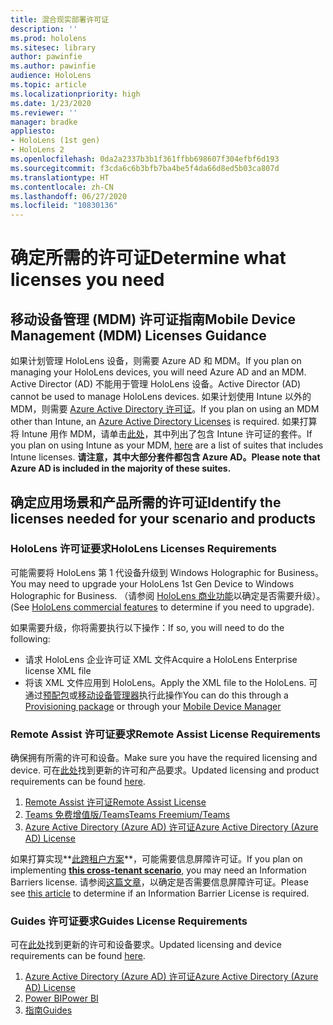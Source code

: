 ```yaml
---
title: 混合现实部署许可证
description: ''
ms.prod: hololens
ms.sitesec: library
author: pawinfie
ms.author: pawinfie
audience: HoloLens
ms.topic: article
ms.localizationpriority: high
ms.date: 1/23/2020
ms.reviewer: ''
manager: bradke
appliesto:
- HoloLens (1st gen)
- HoloLens 2
ms.openlocfilehash: 0da2a2337b3b1f361ffbb698607f304efbf6d193
ms.sourcegitcommit: f3cda6c6b3bfb7ba4be5f4da66d8ed5b03ca807d
ms.translationtype: HT
ms.contentlocale: zh-CN
ms.lasthandoff: 06/27/2020
ms.locfileid: "10830136"
---
```

# <span data-ttu-id="39e09-102">确定所需的许可证</span><span class="sxs-lookup"><span data-stu-id="39e09-102">Determine what licenses you need</span></span>

## <span data-ttu-id="39e09-103">移动设备管理 (MDM) 许可证指南</span><span class="sxs-lookup"><span data-stu-id="39e09-103">Mobile Device Management (MDM) Licenses Guidance</span></span>

<span data-ttu-id="39e09-104">如果计划管理 HoloLens 设备，则需要 Azure AD 和 MDM。</span><span class="sxs-lookup"><span data-stu-id="39e09-104">If you plan on managing your HoloLens devices, you will need Azure AD and an MDM.</span></span> <span data-ttu-id="39e09-105">Active Director (AD) 不能用于管理 HoloLens 设备。</span><span class="sxs-lookup"><span data-stu-id="39e09-105">Active Director (AD) cannot be used to manage HoloLens devices.</span></span>
<span data-ttu-id="39e09-106">如果计划使用 Intune 以外的 MDM，则需要 [Azure Active Directory 许可证](https://docs.microsoft.com/azure/active-directory/fundamentals/active-directory-whatis)。</span><span class="sxs-lookup"><span data-stu-id="39e09-106">If you plan on using an MDM other than Intune, an [Azure Active Directory Licenses](https://docs.microsoft.com/azure/active-directory/fundamentals/active-directory-whatis) is required.</span></span>
<span data-ttu-id="39e09-107">如果打算将 Intune 用作 MDM，请单击[此处](https://docs.microsoft.com/intune/fundamentals/licenses)，其中列出了包含 Intune 许可证的套件。</span><span class="sxs-lookup"><span data-stu-id="39e09-107">If you plan on using Intune as your MDM,  [here](https://docs.microsoft.com/intune/fundamentals/licenses) are a list of suites that includes Intune licenses.</span></span> **<span data-ttu-id="39e09-108">请注意，其中大部分套件都包含 Azure AD。</span><span class="sxs-lookup"><span data-stu-id="39e09-108">Please note that Azure AD is included in the majority of these suites.</span></span>**

## <span data-ttu-id="39e09-109">确定应用场景和产品所需的许可证</span><span class="sxs-lookup"><span data-stu-id="39e09-109">Identify the licenses needed for your scenario and products</span></span>

### <span data-ttu-id="39e09-110">HoloLens 许可证要求</span><span class="sxs-lookup"><span data-stu-id="39e09-110">HoloLens Licenses Requirements</span></span>

<span data-ttu-id="39e09-111">可能需要将 HoloLens 第 1 代设备升级到 Windows Holographic for Business。</span><span class="sxs-lookup"><span data-stu-id="39e09-111">You may need to upgrade your HoloLens 1st Gen Device to Windows Holographic for Business.</span></span> <span data-ttu-id="39e09-112">（请参阅 [HoloLens 商业功能](holoLens-commercial-features.md#feature-comparison-between-editions)以确定是否需要升级）。</span><span class="sxs-lookup"><span data-stu-id="39e09-112">(See [HoloLens commercial features](holoLens-commercial-features.md#feature-comparison-between-editions) to determine if you need to upgrade).</span></span>

 <span data-ttu-id="39e09-113">如果需要升级，你将需要执行以下操作：</span><span class="sxs-lookup"><span data-stu-id="39e09-113">If so, you will need to do the following:</span></span>

- <span data-ttu-id="39e09-114">请求 HoloLens 企业许可证 XML 文件</span><span class="sxs-lookup"><span data-stu-id="39e09-114">Acquire a HoloLens Enterprise license XML file</span></span>
- <span data-ttu-id="39e09-115">将该 XML 文件应用到 HoloLens。</span><span class="sxs-lookup"><span data-stu-id="39e09-115">Apply the XML file to the HoloLens.</span></span> <span data-ttu-id="39e09-116">可通过[预配包](hololens-provisioning.md)或[移动设备管理器](https://docs.microsoft.com/intune/configuration/holographic-upgrade)执行此操作</span><span class="sxs-lookup"><span data-stu-id="39e09-116">You can do this through a [Provisioning package](hololens-provisioning.md) or through your [Mobile Device Manager](https://docs.microsoft.com/intune/configuration/holographic-upgrade)</span></span>

### <span data-ttu-id="39e09-117">Remote Assist 许可证要求</span><span class="sxs-lookup"><span data-stu-id="39e09-117">Remote Assist License Requirements</span></span>

<span data-ttu-id="39e09-118">确保拥有所需的许可和设备。</span><span class="sxs-lookup"><span data-stu-id="39e09-118">Make sure you have the required licensing and device.</span></span> <span data-ttu-id="39e09-119">可在[此处](https://docs.microsoft.com/dynamics365/mixed-reality/remote-assist/requirements)找到更新的许可和产品要求。</span><span class="sxs-lookup"><span data-stu-id="39e09-119">Updated licensing and product requirements can be found [here](https://docs.microsoft.com/dynamics365/mixed-reality/remote-assist/requirements).</span></span>

1. [<span data-ttu-id="39e09-120">Remote Assist 许可证</span><span class="sxs-lookup"><span data-stu-id="39e09-120">Remote Assist License</span></span>](https://docs.microsoft.com/dynamics365/mixed-reality/remote-assist/buy-and-deploy-remote-assist)
1. [<span data-ttu-id="39e09-121">Teams 免费增值版/Teams</span><span class="sxs-lookup"><span data-stu-id="39e09-121">Teams Freemium/Teams</span></span>](https://products.office.com/microsoft-teams/free)
1. [<span data-ttu-id="39e09-122">Azure Active Directory (Azure AD) 许可证</span><span class="sxs-lookup"><span data-stu-id="39e09-122">Azure Active Directory (Azure AD) License</span></span>](https://docs.microsoft.com/azure/active-directory/fundamentals/active-directory-whatis)

<span data-ttu-id="39e09-123">如果打算实现**[此跨租户方案](https://docs.microsoft.com/dynamics365/mixed-reality/remote-assist/cross-tenant-overview#scenario-2-leasing-services-to-other-tenants)**，可能需要信息屏障许可证。</span><span class="sxs-lookup"><span data-stu-id="39e09-123">If you plan on implementing **[this cross-tenant scenario](https://docs.microsoft.com/dynamics365/mixed-reality/remote-assist/cross-tenant-overview#scenario-2-leasing-services-to-other-tenants)**, you may need an Information Barriers license.</span></span> <span data-ttu-id="39e09-124">请参阅[这篇文章](https://docs.microsoft.com/dynamics365/mixed-reality/remote-assist/cross-tenant-licensing-implementation#step-1-determine-if-information-barriers-are-necessary)，以确定是否需要信息屏障许可证。</span><span class="sxs-lookup"><span data-stu-id="39e09-124">Please see [this article](https://docs.microsoft.com/dynamics365/mixed-reality/remote-assist/cross-tenant-licensing-implementation#step-1-determine-if-information-barriers-are-necessary) to determine if an Information Barrier License is required.</span></span>

### <span data-ttu-id="39e09-125">Guides 许可证要求</span><span class="sxs-lookup"><span data-stu-id="39e09-125">Guides License Requirements</span></span>

<span data-ttu-id="39e09-126">可在[此处](https://docs.microsoft.com/dynamics365/mixed-reality/guides/requirements)找到更新的许可和设备要求。</span><span class="sxs-lookup"><span data-stu-id="39e09-126">Updated licensing and device requirements can be found [here](https://docs.microsoft.com/dynamics365/mixed-reality/guides/requirements).</span></span>

1. [<span data-ttu-id="39e09-127">Azure Active Directory (Azure AD) 许可证</span><span class="sxs-lookup"><span data-stu-id="39e09-127">Azure Active Directory (Azure AD) License</span></span>](https://docs.microsoft.com/azure/active-directory/fundamentals/active-directory-whatis)
1. [<span data-ttu-id="39e09-128">Power BI</span><span class="sxs-lookup"><span data-stu-id="39e09-128">Power BI</span></span>](https://powerbi.microsoft.com/desktop/)
1. [<span data-ttu-id="39e09-129">指南</span><span class="sxs-lookup"><span data-stu-id="39e09-129">Guides</span></span>](https://docs.microsoft.com/dynamics365/mixed-reality/guides/setup)
